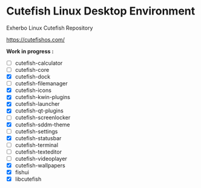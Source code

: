# Cutefish Linux Desktop Environment
Exherbo Linux Cutefish Repository

https://cutefishos.com/

**Work in progress :**

- [ ] cutefish-calculator
- [ ] cutefish-core
- [X] cutefish-dock
- [ ] cutefish-filemanager
- [X] cutefish-icons
- [X] cutefish-kwin-plugins
- [X] cutefish-launcher
- [X] cutefish-qt-plugins
- [ ] cutefish-screenlocker
- [X] cutefish-sddm-theme
- [ ] cutefish-settings
- [X] cutefish-statusbar
- [ ] cutefish-terminal
- [ ] cutefish-texteditor
- [ ] cutefish-videoplayer
- [X] cutefish-wallpapers
- [X] fishui
- [X] libcutefish
